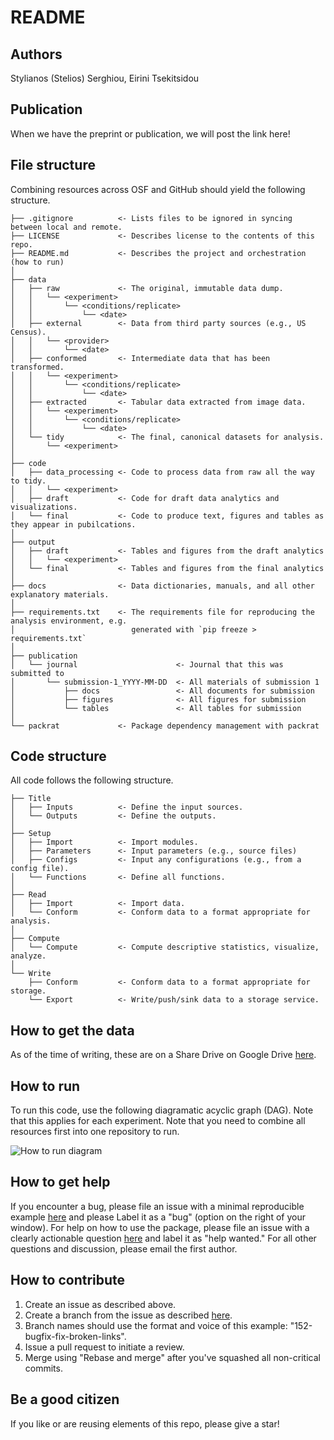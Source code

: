 # README

## Authors

Stylianos (Stelios) Serghiou, Eirini Tsekitsidou

## Publication

When we have the preprint or publication, we will post the link here!

## File structure

Combining resources across OSF and GitHub should yield the following structure.

```
├── .gitignore          <- Lists files to be ignored in syncing between local and remote.
├── LICENSE             <- Describes license to the contents of this repo.
├── README.md           <- Describes the project and orchestration (how to run)
│
├── data
│   ├── raw             <- The original, immutable data dump.
│   │   └── <experiment>
│   │       └── <conditions/replicate>
│   │           └── <date>
│   ├── external        <- Data from third party sources (e.g., US Census).
│   │   └── <provider>
│   │       └── <date>
│   ├── conformed       <- Intermediate data that has been transformed.
│   │   └── <experiment>
│   │       └── <conditions/replicate>
│   │           └── <date>
│   ├── extracted       <- Tabular data extracted from image data.
│   │   └── <experiment>
│   │       └── <conditions/replicate>
│   │           └── <date>
│   └── tidy            <- The final, canonical datasets for analysis.
│       └── <experiment>
│
├── code
│   ├── data_processing <- Code to process data from raw all the way to tidy.
│   │   └── <experiment>
│   ├── draft           <- Code for draft data analytics and visualizations.
│   └── final           <- Code to produce text, figures and tables as they appear in pubilcations.
│
├── output
│   ├── draft           <- Tables and figures from the draft analytics
│   │   └── <experiment>
│   └── final           <- Tables and figures from the final analytics
│
├── docs                <- Data dictionaries, manuals, and all other explanatory materials.
│
├── requirements.txt    <- The requirements file for reproducing the analysis environment, e.g.
│                          generated with `pip freeze > requirements.txt`
│
├── publication                      
│   └── journal                      <- Journal that this was submitted to
│       └── submission-1_YYYY-MM-DD  <- All materials of submission 1
│           ├── docs                 <- All documents for submission
│           ├── figures              <- All figures for submission
│           └── tables               <- All tables for submission
│
└── packrat             <- Package dependency management with packrat
```

## Code structure

All code follows the following structure.

```
├── Title
│   ├── Inputs          <- Define the input sources.
│   └── Outputs         <- Define the outputs.
│
├── Setup
│   ├── Import          <- Import modules.
│   ├── Parameters      <- Input parameters (e.g., source files)
│   ├── Configs         <- Input any configurations (e.g., from a config file).
│   └── Functions       <- Define all functions.
│
├── Read
│   ├── Import          <- Import data.
│   └── Conform         <- Conform data to a format appropriate for analysis.
│
├── Compute
│   └── Compute         <- Compute descriptive statistics, visualize, analyze.
│
└── Write
    ├── Conform         <- Conform data to a format appropriate for storage.
    └── Export          <- Write/push/sink data to a storage service.
```

## How to get the data

As of the time of writing, these are on a Share Drive on Google Drive [here](https://drive.google.com/drive/u/1/folders/0AHwZeCcC1chbUk9PVA).

## How to run

To run this code, use the following diagramatic acyclic graph (DAG). Note that this applies for each experiment. Note that you need to combine all resources first into one repository to run.

![How to run diagram](https://github.com/serghiou/centrosomal-calcineurin/blob/main/how-to-run.jpg?raw=true)


## How to get help

If you encounter a bug, please file an issue with a minimal reproducible example [here](https://github.com/serghiou/centrosomal-calcineurin/issues) and please Label it as a "bug" (option on the right of your window). For help on how to use the package, please file an issue with a clearly actionable question [here](https://github.com/serghiou/centrosomal-calcineurin/issues) and label it as "help wanted." For all other questions and discussion, please email the first author.


## How to contribute

1. Create an issue as described above.
2. Create a branch from the issue as described [here](https://docs.github.com/en/issues/tracking-your-work-with-issues/creating-a-branch-for-an-issue).
3. Branch names should use the format and voice of this example: "152-bugfix-fix-broken-links".
4. Issue a pull request to initiate a review.
5. Merge using "Rebase and merge" after you've squashed all non-critical commits.


## Be a good citizen

If you like or are reusing elements of this repo, please give a star!
